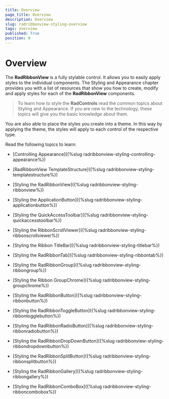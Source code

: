 ```yaml
---
title: Overview
page_title: Overview
description: Overview
slug: radribbonview-styling-overview
tags: overview
published: True
position: 0
---
```


# Overview

The __RadRibbonView__ is a fully stylable control. It allows you to easily apply styles to the individual components. The Styling and Appearance chapter provides you with a list of resources that show you how to create, modify and apply styles for each of the __RadRibbonView__ components.				

>To learn how to style the __RadControls__ read the common topics about Styling and Appearance. If you are new to the technology, these topics will give you the basic knowledge about them.					

You are also able to place the styles you create into a theme. In this way by applying the theme, the styles will apply to each control of the respective type. 

Read the following topics to learn:
* [Controlling Appearance]({%slug radribbonview-styling-controlling-appearance%})

* [RadRibbonView TemplateStructure]({%slug radribbonview-styling-templatestructure%})

* [Styling the RadRibbonView]({%slug radribbonview-styling-ribbonview%})

* [Styling the ApplicationButton]({%slug radribbonview-styling-applicationbutton%})

* [Styling the QuickAccessToolbar]({%slug radribbonview-styling-quickaccesstoolbar%})

* [Styling the RibbonScrollViewer]({%slug radribbonview-styling-ribbonscrollviewer%})

* [Styling the Ribbon TitleBar]({%slug radribbonview-styling-titlebar%})

* [Styling the RadRibbonTab]({%slug radribbonview-styling-ribbontab%})

* [Styling the RadRibbonGroup]({%slug radribbonview-styling-ribbongroup%})

* [Styling the Ribbon GroupChrome]({%slug radribbonview-styling-groupchrome%})

* [Styling the RadRibbonButton]({%slug radribbonview-styling-ribbonbutton%})

* [Styling the RadRibbonToggleButton]({%slug radribbonview-styling-ribbontogglebutton%})

* [Styling the RadRibbonRadioButton]({%slug radribbonview-styling-ribbonradiobutton%})

* [Styling the RadRibbonDropDownButton]({%slug radribbonview-styling-ribbondropdownbutton%})

* [Styling the RadRibbonSplitButton]({%slug radribbonview-styling-ribbonsplitbutton%})

* [Styling the RadRibbonGallery]({%slug radribbonview-styling-ribbongallery%})

* [Styling the RadRibbonComboBox]({%slug radribbonview-styling-ribboncombobox%})
